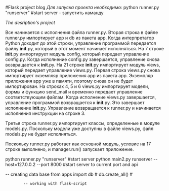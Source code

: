 #Flask project blog
*Для запуска проекта необходимо:*
    python runner.py "runserver" #start server - запустить каманду



*The desription's project* 

Все начинается с исполнения файла runner.py. Вторая строка в файле runner.py импортирует app и db из пакета app. Когда интерпретатор Python доходит до этой строки, управление программой передается файлу __init__.py, который в этот момент начинает исполняться. На 7 строке __init__.py импортирует модуль config, который передает управление config.py. Когда исполнение config.py завершается, управление снова возвращается к __init__.py. На 21 строке __init__.py импортирует модуль views, который передает управление views.py. Первая строка views.py снова импортирует экземпляр приложения app из пакета app. Экземпляр приложения app уже в памяти, поэтому снова он не будет импортирован. На строках 4, 5 и 6 views.py импортирует модели, формы и функцию send_mail и временно передает управление соответствующим файлам. Когда исполнение views.py завершается, управление программой возвращается к __init__.py. Это завершает исполнение __init__.py. Управление возвращается к runner.py и начинается исполнения инструкции на строке 3.

Третья строка runner.py импортирует классы, определенные в модуле models.py. Поскольку модели уже доступны в файле views.py, файл models.py не будет исполняться.

Поскольку runner.py работает как основной модуль, условие на 17 строке выполнено, и manager.run() запускает приложение.




python runner.py "runserver" #start server
python main2.py runserver  --host=127.0.0.2 --port 8000 #start server to current  port and api


-- creating data base
from apps import db #
db.create_all() #


            -- working with flask-script

